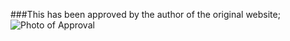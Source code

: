 ###This has been approved by the author of the original website;
![Photo of Approval](https://cdn.gsheps.com/XaMA2/HIHAjEWo80.png/raw)
